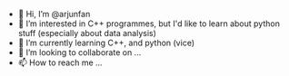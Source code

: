 - 👋 Hi, I’m @arjunfan
- 👀 I’m interested in C++ programmes, but I'd like to learn about python stuff (especially about data analysis)
- 🌱 I’m currently learning C++, and python (vice)
- 💞️ I’m looking to collaborate on ...
- 📫 How to reach me ...

<!---
arjunfan/arjunfan is a ✨ special ✨ repository because its `README.md` (this file) appears on your GitHub profile.
You can click the Preview link to take a look at your changes.
--->
